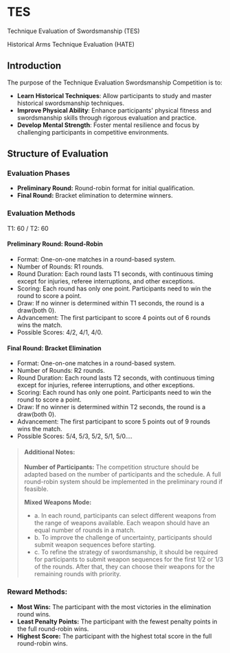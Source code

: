 # TES
Technique Evaluation of Swordsmanship (TES) 

Historical Arms Technique Evaluation (HATE) 

## Introduction
The purpose of the Technique Evaluation Swordsmanship Competition is to:

- **Learn Historical Techniques**: Allow participants to study and master historical swordsmanship techniques.
- **Improve Physical Ability**: Enhance participants' physical fitness and swordsmanship skills through rigorous evaluation and practice.
- **Develop Mental Strength**: Foster mental resilience and focus by challenging participants in competitive environments.

## Structure of Evaluation
### Evaluation Phases
- **Preliminary Round:** Round-robin format for initial qualification.
- **Final Round:** Bracket elimination to determine winners.
  
### Evaluation Methods
T1: 60 / T2: 60
#### Preliminary Round: Round-Robin
- Format: One-on-one matches in a round-based system.
- Number of Rounds: R1 rounds.
- Round Duration: Each round lasts T1 seconds, with continuous timing except for injuries, referee interruptions, and other exceptions.
- Scoring: Each round has only one point. Participants need to win the round to score a point.
- Draw: If no winner is determined within T1 seconds, the round is a draw(both 0).
- Advancement: The first participant to score 4 points out of 6 rounds wins the match.
- Possible Scores: 4/2, 4/1, 4/0.

#### Final Round: Bracket Elimination
- Format: One-on-one matches in a round-based system.
- Number of Rounds: R2 rounds.
- Round Duration: Each round lasts T2 seconds, with continuous timing except for injuries, referee interruptions, and other exceptions.
- Scoring: Each round has only one point. Participants need to win the round to score a point.
- Draw: If no winner is determined within T2 seconds, the round is a draw(both 0).
- Advancement: The first participant to score 5 points out of 9 rounds wins the match.
- Possible Scores: 5/4, 5/3, 5/2, 5/1, 5/0....

>#### Additional Notes:
> **Number of Participants:** The competition structure should be adapted based on the number of participants and the schedule. A full round-robin system should be implemented in the preliminary round if feasible.
>
> **Mixed Weapons Mode:**
>* a. In each round, participants can select different weapons from the range of weapons available. Each weapon should have an equal number of rounds in a match.
>* b. To improve the challenge of uncertainty, participants should submit weapon sequences before starting.
>* c. To refine the strategy of swordsmanship, it should be required for participants to submit weapon sequences for the first 1/2 or 1/3 of the rounds. After that, they can choose their weapons for the remaining rounds with priority.


### Reward Methods:
- **Most Wins:** The participant with the most victories in the elimination round wins.
- **Least Penalty Points:** The participant with the fewest penalty points in the full round-robin wins.
- **Highest Score:** The participant with the highest total score in the full round-robin wins.
